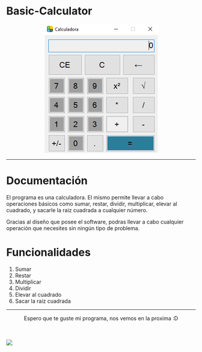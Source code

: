 # Basic-Calculator
<p align = "center">
<img src = https://raw.githubusercontent.com/AlexSaGo/Basic-Calculator/master/Calculator.png>
</p>

------------------------------------------------------------
# Documentación


<p>El programa es una calculadora. El mismo permite llevar a cabo operaciones básicos como sumar, restar, dividir, multiplicar, elevar al cuadrado, y 
sacarle la raiz cuadrada a cualquier número.</p>


<p>Gracias al diseño que posee el software, podras llevar a cabo cualquier operación que necesites sin ningún tipo de problema.</p>


# Funcionalidades

<ol>
  <li>Sumar</li>
  <li>Restar</li>
  <li>Multiplicar</li>
  <li>Dividir</li>
  <li>Elevar al cuadrado</li>
  <li>Sacar la raiz cuadrada</li>
</ol>

------------------------------------------------------------
<p align = "center">Espero que te guste mi programa, nos vemos en la proxima :D</p>
<br>
<br>
<img src = https://thumbs.gfycat.com/AntiqueBlissfulAlbino-size_restricted.gif>
